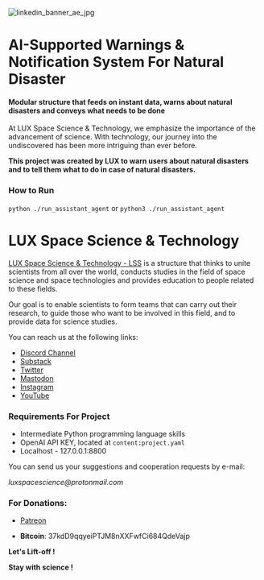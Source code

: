 ![linkedin_banner_ae_jpg](https://user-images.githubusercontent.com/81470496/236149704-eec6f8f1-4625-4e47-bc14-08dc8591a066.jpg)

# AI-Supported Warnings & Notification System For Natural Disaster
#### Modular structure that feeds on instant data, warns about natural disasters and conveys what needs to be done

At LUX Space Science & Technology, we emphasize the importance of the advancement of science. With technology, our journey into the undiscovered has been more intriguing than ever before.

**This project was created by LUX to warn users about natural disasters and to tell them what to do in case of natural disasters.**

### How to Run
`python ./run_assistant_agent` or `python3 ./run_assistant_agent`

# LUX Space Science & Technology

[LUX Space Science & Technology - LSS](https://www.linkedin.com/company/luxspacescience/) is a structure that thinks to unite scientists from all over the world, conducts studies in the field of space science and space technologies and provides education to people related to these fields.

Our goal is to enable scientists to form teams that can carry out their research, to guide those who want to be involved in this field, and to provide data for science studies.

You can reach us at the following links:

- [Discord Channel](https://discord.gg/8PDEv7vm92)
- [Substack](https://luxspacescience.substack.com/)
- [Twitter](https://twitter.com/luxspacescience)
- [Mastodon](https://mstdn.social/@lss)
- [Instagram](https://instagram/luxspacescience)
- [YouTube](https://www.youtube.com/@LUXSpaceScienceandTechnology)


### Requirements For Project
- Intermediate Python programming language skills
- OpenAI API KEY, located at `content:project.yaml`
- Localhost - 127.0.0.1:8800


You can send us your suggestions and cooperation requests by e-mail:

_luxspacescience@protonmail.com_

### For Donations:

- [Patreon](https://www.patreon.com/luxspacescience)

- **Bitcoin**: 37kdD9qqyeiPTJM8nXXFwfCi684QdeVajp

**Let's Lift-off !**

**Stay with science !**

